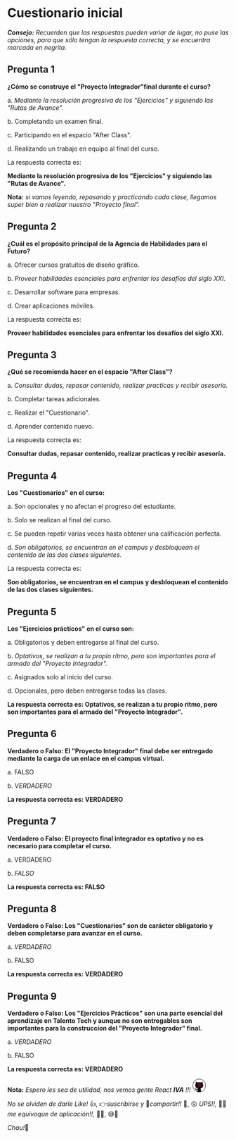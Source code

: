 # Cuestionario inicial

***Consejo:***  *Recuerden que las respuestas pueden variar de lugar, no puse las opciones, para que sólo tengan la respuesta correcta, y se encuentra marcada en negrita.*

## Pregunta 1
**¿Cómo se construye el "Proyecto Integrador"final durante el curso?**

a. *Mediante la resolución progresiva de los "Ejercicios" y siguiendo las "Rutas de Avance".*

b. Completando un examen final.

c. Participando en el espacio "After Class".

d. Realizando un trabajo en equipo al final del curso.

La respuesta correcta es: 

**Mediante la resolución progresiva de los "Ejercicios" y siguiendo las "Rutas de Avance".**

**Nota:** *si vamos leyendo, repasando y practicando cada clase, llegamos super bien a realizar nuestro "Proyecto final".*

## Pregunta 2
**¿Cuál es el propósito principal de la Agencia de Habilidades para el Futuro?**

a. Ofrecer cursos gratuitos de diseño gráfico.

b. *Proveer habilidades esenciales para enfrentar los desafíos del siglo XXI.*

c. Desarrollar software para empresas.

d. Crear aplicaciones móviles.

La respuesta correcta es: 

**Proveer habilidades esenciales para enfrentar los desafíos del siglo XXI.**

## Pregunta 3
**¿Qué se recomienda hacer en el espacio "After Class"?**

a. *Consultar dudas, repasar contenido, realizar practicas y recibir asesoría.*

b. Completar tareas adicionales.

c. Realizar el "Cuestionario".

d. Aprender contenido nuevo.

La respuesta correcta es: 

**Consultar dudas, repasar contenido, realizar practicas y recibir asesoría.**

## Pregunta 4
**Los "Cuestionarios" en el curso:**

a. Son opcionales y no afectan el progreso del estudiante.

b. Solo se realizan al final del curso.

c. Se pueden repetir varias veces hasta obtener una calificación perfecta.

d. *Son obligatorios, se encuentran en el campus y desbloquean el contenido de las dos clases siguientes.*

La respuesta correcta es: 

**Son obligatorios, se encuentran en el campus y desbloquean el contenido de las dos clases siguientes.**

## Pregunta 5
**Los "Ejercicios prácticos" en el curso son:**

a. Obligatorios y deben entregarse al final del curso.

b. *Optativos, se realizan a tu propio ritmo, pero son importantes para el armado del "Proyecto Integrador".*

c. Asignados solo al inicio del curso.

d. Opcionales, pero deben entregarse todas las clases.

**La respuesta correcta es: Optativos, se realizan a tu propio ritmo, pero son importantes para el armado del "Proyecto Integrador".**

## Pregunta 6
**Verdadero o Falso: El "Proyecto Integrador" final debe ser entregado mediante la carga de un enlace en el campus virtual.**

a. FALSO

b. *VERDADERO*

**La respuesta correcta es: VERDADERO**

## Pregunta 7
**Verdadero o Falso: El proyecto final integrador es optativo y no es necesario para completar el curso.**

a. VERDADERO

b. *FALSO*

**La respuesta correcta es: FALSO**

## Pregunta 8
**Verdadero o Falso: Los "Cuestionarios" son de carácter obligatorio y deben completarse para avanzar en el curso.**

a. *VERDADERO*

b. FALSO

**La respuesta correcta es: VERDADERO**

## Pregunta 9
**Verdadero o Falso: Los "Ejercicios Prácticos" son una parte esencial del aprendizaje en Talento Tech y aunque no son entregables son importantes para la construccion del "Proyecto Integrador" final.**

a. *VERDADERO*

b. FALSO

**La respuesta correcta es: VERDADERO**

**Nota:** *Espero les sea de utilidad, nos vemos gente React* ***IVA*** *!!!* <img src="../Ejercicio-02/src/assets/logo.png" alt="Foto de prueba" width="30" />

*No se olviden de darle Like!* 👍, 👉*suscribirse y* 🙏*compartir!!* 🤝, 😮 *UPS!!,* 🤦‍♀️ *me equivoque de aplicación!!,* 🤷‍♀️, 😅🤣 

*Chau!*👋

